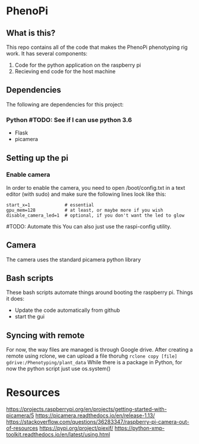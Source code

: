 # PhenoPi
## What is this?
This repo contains all of the code that makes the PhenoPi phenotyping rig work. It has several components:
1. Code for the python application on the raspberry pi
2. Recieving end code for the host machine

## Dependencies
The following are dependencies for this project:
### Python #TODO: See if I can use python 3.6
* Flask
* picamera


## Setting up the pi
### Enable camera
In order to enable the camera, you need to open /boot/config.txt in a text editor (with sudo) and make sure the following lines look like this:

```
start_x=1             # essential
gpu_mem=128           # at least, or maybe more if you wish
disable_camera_led=1  # optional, if you don't want the led to glow
```
#TODO: Automate this
You can also just use the raspi-config utility. 

## Camera
The camera uses the standard picamera python library

## Bash scripts
These bash scripts automate things around booting the raspberry pi. Things it does:
* Update the code automatically from github
* start the gui

## Syncing with remote
For now, the way files are managed is through Google drive. After creating a remote using rclone, we can upload a file thoruhg
`rclone copy [file] gdrive:/Phenotyping/plant_data`
While there is a package in Python, for now the python script just use os.system()

# Resources

https://projects.raspberrypi.org/en/projects/getting-started-with-picamera/5
https://picamera.readthedocs.io/en/release-1.13/
https://stackoverflow.com/questions/36283347/raspberry-pi-camera-out-of-resources
https://pypi.org/project/piexif/
https://python-xmp-toolkit.readthedocs.io/en/latest/using.html
